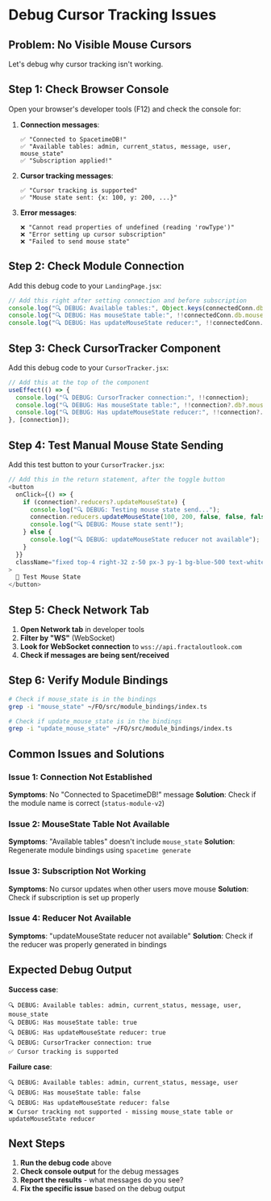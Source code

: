 # Debug Cursor Tracking Issues

## Problem: No Visible Mouse Cursors

Let's debug why cursor tracking isn't working.

## Step 1: Check Browser Console

Open your browser's developer tools (F12) and check the console for:

1. **Connection messages**:
   ```
   ✅ "Connected to SpacetimeDB!"
   ✅ "Available tables: admin, current_status, message, user, mouse_state"
   ✅ "Subscription applied!"
   ```

2. **Cursor tracking messages**:
   ```
   ✅ "Cursor tracking is supported"
   ✅ "Mouse state sent: {x: 100, y: 200, ...}"
   ```

3. **Error messages**:
   ```
   ❌ "Cannot read properties of undefined (reading 'rowType')"
   ❌ "Error setting up cursor subscription"
   ❌ "Failed to send mouse state"
   ```

## Step 2: Check Module Connection

Add this debug code to your `LandingPage.jsx`:

```javascript
// Add this right after setting connection and before subscription
console.log("🔍 DEBUG: Available tables:", Object.keys(connectedConn.db).join(", "));
console.log("🔍 DEBUG: Has mouseState table:", !!connectedConn.db.mouseState);
console.log("🔍 DEBUG: Has updateMouseState reducer:", !!connectedConn.reducers?.updateMouseState);
```

## Step 3: Check CursorTracker Component

Add this debug code to your `CursorTracker.jsx`:

```javascript
// Add this at the top of the component
useEffect(() => {
  console.log("🔍 DEBUG: CursorTracker connection:", !!connection);
  console.log("🔍 DEBUG: Has mouseState table:", !!connection?.db?.mouseState);
  console.log("🔍 DEBUG: Has updateMouseState reducer:", !!connection?.reducers?.updateMouseState);
}, [connection]);
```

## Step 4: Test Manual Mouse State Sending

Add this test button to your `CursorTracker.jsx`:

```javascript
// Add this in the return statement, after the toggle button
<button
  onClick={() => {
    if (connection?.reducers?.updateMouseState) {
      console.log("🔍 DEBUG: Testing mouse state send...");
      connection.reducers.updateMouseState(100, 200, false, false, false, 0, 0, false, "test", 1920, 1080);
      console.log("🔍 DEBUG: Mouse state sent!");
    } else {
      console.log("🔍 DEBUG: updateMouseState reducer not available");
    }
  }}
  className="fixed top-4 right-32 z-50 px-3 py-1 bg-blue-500 text-white rounded text-sm"
>
  🧪 Test Mouse State
</button>
```

## Step 5: Check Network Tab

1. **Open Network tab** in developer tools
2. **Filter by "WS"** (WebSocket)
3. **Look for WebSocket connection** to `wss://api.fractaloutlook.com`
4. **Check if messages are being sent/received**

## Step 6: Verify Module Bindings

```bash
# Check if mouse_state is in the bindings
grep -i "mouse_state" ~/FO/src/module_bindings/index.ts

# Check if update_mouse_state is in the bindings
grep -i "update_mouse_state" ~/FO/src/module_bindings/index.ts
```

## Common Issues and Solutions

### Issue 1: Connection Not Established
**Symptoms**: No "Connected to SpacetimeDB!" message
**Solution**: Check if the module name is correct (`status-module-v2`)

### Issue 2: MouseState Table Not Available
**Symptoms**: "Available tables" doesn't include `mouse_state`
**Solution**: Regenerate module bindings using `spacetime generate`

### Issue 3: Subscription Not Working
**Symptoms**: No cursor updates when other users move mouse
**Solution**: Check if subscription is set up properly

### Issue 4: Reducer Not Available
**Symptoms**: "updateMouseState reducer not available"
**Solution**: Check if the reducer was properly generated in bindings

## Expected Debug Output

**Success case**:
```
🔍 DEBUG: Available tables: admin, current_status, message, user, mouse_state
🔍 DEBUG: Has mouseState table: true
🔍 DEBUG: Has updateMouseState reducer: true
🔍 DEBUG: CursorTracker connection: true
✅ Cursor tracking is supported
```

**Failure case**:
```
🔍 DEBUG: Available tables: admin, current_status, message, user
🔍 DEBUG: Has mouseState table: false
🔍 DEBUG: Has updateMouseState reducer: false
❌ Cursor tracking not supported - missing mouse_state table or updateMouseState reducer
```

## Next Steps

1. **Run the debug code** above
2. **Check console output** for the debug messages
3. **Report the results** - what messages do you see?
4. **Fix the specific issue** based on the debug output 